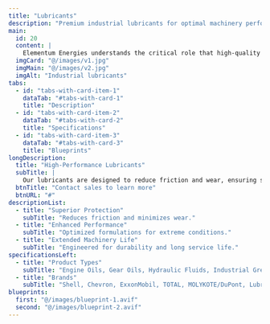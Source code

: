 ```yaml
---
title: "Lubricants"
description: "Premium industrial lubricants for optimal machinery performance."
main:
  id: 20
  content: |
    Elementum Energies understands the critical role that high-quality lubricants play in maintaining machinery efficiency and longevity. Our premium lubricants are formulated to provide superior protection and performance under the toughest industrial conditions.
  imgCard: "@/images/v1.jpg"
  imgMain: "@/images/v2.jpg"
  imgAlt: "Industrial lubricants"
tabs:
  - id: "tabs-with-card-item-1"
    dataTab: "#tabs-with-card-1"
    title: "Description"
  - id: "tabs-with-card-item-2"
    dataTab: "#tabs-with-card-2"
    title: "Specifications"
  - id: "tabs-with-card-item-3"
    dataTab: "#tabs-with-card-3"
    title: "Blueprints"
longDescription:
  title: "High-Performance Lubricants"
  subTitle: |
    Our lubricants are designed to reduce friction and wear, ensuring smooth operation and extending the life of your industrial machinery.
  btnTitle: "Contact sales to learn more"
  btnURL: "#"
descriptionList:
  - title: "Superior Protection"
    subTitle: "Reduces friction and minimizes wear."
  - title: "Enhanced Performance"
    subTitle: "Optimized formulations for extreme conditions."
  - title: "Extended Machinery Life"
    subTitle: "Engineered for durability and long service life."
specificationsLeft:
  - title: "Product Types"
    subTitle: "Engine Oils, Gear Oils, Hydraulic Fluids, Industrial Greases, Specialty Lubricants, Additives"
  - title: "Brands"
    subTitle: "Shell, Chevron, ExxonMobil, TOTAL, MOLYKOTE/DuPont, Lubrizol"
blueprints:
  first: "@/images/blueprint-1.avif"
  second: "@/images/blueprint-2.avif"
---
```

